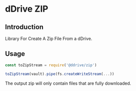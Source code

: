 # dDrive ZIP

## Introduction
Library For Create A Zip File From a dDrive.

## Usage

```js
const toZipStream = require('@ddrive/zip')

toZipStream(vault).pipe(fs.createWriteStream(...))
```

The output zip will only contain files that are fully downloaded.
